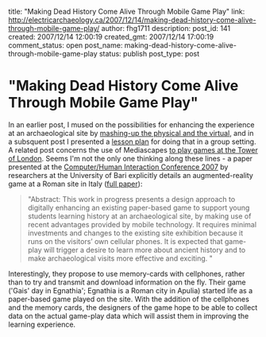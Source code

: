 title: "Making Dead History Come Alive Through Mobile Game Play"
link: http://electricarchaeology.ca/2007/12/14/making-dead-history-come-alive-through-mobile-game-play/
author: fhg1711
description: 
post_id: 141
created: 2007/12/14 12:00:19
created_gmt: 2007/12/14 17:00:19
comment_status: open
post_name: making-dead-history-come-alive-through-mobile-game-play
status: publish
post_type: post

# "Making Dead History Come Alive Through Mobile Game Play"

In an earlier post, I mused on the possibilities for enhancing the experience at an archaeological site by [mashing-up the physical and the virtual](http://electricarchaeologist.wordpress.com/2007/07/04/mashing-the-physical-and-the-virtual-the-internet-of-things-and-barcode-archaeology/), and in a subsquent post I presented a [lesson plan](http://electricarchaeologist.wordpress.com/2007/11/20/the-past-present-augmented-historical-reality-a-lesson-plan-sketch/) for doing that in a group setting. A related post concerns the use of Mediascapes [to play games at the Tower of London](http://electricarchaeologist.wordpress.com/2007/11/14/the-audio-guide-20-location-triggered-mediascapes/). Seems I'm not the only one thinking along these lines - a paper presented at the [Computer/Human Interaction Conference 2007](http://www.chi2007.org/) by researchers at the University of Bari explicitly details an augmented-reality game at a Roman site in Italy ([full paper](http://seriousgames.ning.com/forum/attachment/download?id=630751%3AUploadedFi58%3A24534)): 

> "Abstract: This work in progress presents a design approach to digitally enhancing an existing paper-based game to support young students learning history at an archaeological site, by making use of recent advantages provided by mobile technology. It requires minimal investments and changes to the existing site exhibition because it runs on the visitors’ own cellular phones. It is expected that game-play will trigger a desire to learn more about ancient history and to make archaeological visits more effective and exciting. "

Interestingly, they propose to use memory-cards with cellphones, rather than to try and transmit and download information on the fly. Their game ('Gais' day in Egnathia'; Egnathia is a Roman city in Apulia) started life as a paper-based game played on the site. With the addition of the cellphones and the memory cards, the designers of the game hope to be able to collect data on the actual game-play data which will assist them in improving the learning experience.